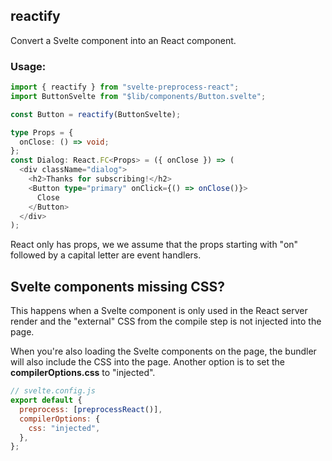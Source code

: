 ## reactify

Convert a Svelte component into an React component.

### Usage:

```ts
import { reactify } from "svelte-preprocess-react";
import ButtonSvelte from "$lib/components/Button.svelte";

const Button = reactify(ButtonSvelte);

type Props = {
  onClose: () => void;
};
const Dialog: React.FC<Props> = ({ onClose }) => (
  <div className="dialog">
    <h2>Thanks for subscribing!</h2>
    <Button type="primary" onClick={() => onClose()}>
      Close
    </Button>
  </div>
);
```

React only has props, we we assume that the props starting with "on" followed by a capital letter are event handlers.

## Svelte components missing CSS?

This happens when a Svelte component is only used in the React server render and the "external" CSS from the compile step is not injected into the page.

When you're also loading the Svelte components on the page, the bundler will also include the CSS into the page.
Another option is to set the **compilerOptions.css** to "injected".

```js
// svelte.config.js
export default {
  preprocess: [preprocessReact()],
  compilerOptions: {
    css: "injected",
  },
};
```
